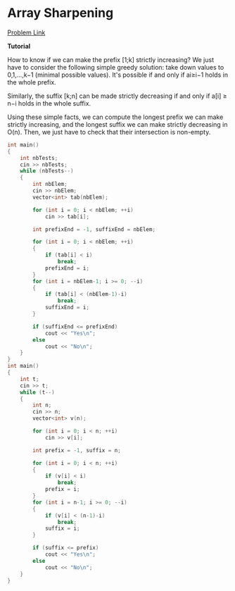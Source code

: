 # Array Sharpening

[Problem Link](https://codeforces.com/problemset/problem/1291/B)

**Tutorial**

How to know if we can make the prefix [1;k] strictly increasing? We just have to consider the following simple greedy solution: take down values to 0,1,…,k−1 (minimal possible values). It's possible if and only if ai≥i−1 holds in the whole prefix.

Similarly, the suffix [k;n] can be made strictly decreasing if and only if a[i] ≥  n−i holds in the whole suffix.

Using these simple facts, we can compute the longest prefix we can make strictly increasing, and the longest suffix we can make strictly decreasing in O(n). Then, we just have to check that their intersection is non-empty.

```cpp
int main()
{
    int nbTests;
    cin >> nbTests;
    while (nbTests--)
    {
        int nbElem;
        cin >> nbElem;
        vector<int> tab(nbElem);

        for (int i = 0; i < nbElem; ++i)
            cin >> tab[i];

        int prefixEnd = -1, suffixEnd = nbElem;

        for (int i = 0; i < nbElem; ++i)
        {
            if (tab[i] < i)
                break;
            prefixEnd = i;
        }
        for (int i = nbElem-1; i >= 0; --i)
        {
            if (tab[i] < (nbElem-1)-i)
                break;
            suffixEnd = i;
        }

        if (suffixEnd <= prefixEnd)
            cout << "Yes\n";
        else
            cout << "No\n";
    }
}
int main()
{
    int t;
    cin >> t;
    while (t--)
    {
        int n;
        cin >> n;
        vector<int> v(n);

        for (int i = 0; i < n; ++i)
            cin >> v[i];

        int prefix = -1, suffix = n;

        for (int i = 0; i < n; ++i)
        {
            if (v[i] < i)
                break;
            prefix = i;
        }
        for (int i = n-1; i >= 0; --i)
        {
            if (v[i] < (n-1)-i)
                break;
            suffix = i;
        }

        if (suffix <= prefix)
            cout << "Yes\n";
        else
            cout << "No\n";
    }
}
```
